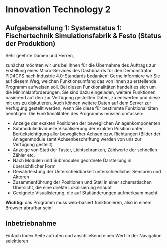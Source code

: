 # Innovation Technology 2
## Aufgabenstellung 1: Systemstatus  1:  Fischertechnik  Simulationsfabrik  & Festo (Status der Produktion)

Sehr geehrte Damen und Herren,

zunächst möchten wir uns bei Ihnen für die Übernahme des Auftrags zur Erstellung eines Micro-Services des Dashboards für den Demonstrator PID4CPS nach Industrie 4.0-Standards bedanken! Gerne informiere wir Sie auf diesem Weg, welchen Funktionsumfang das von Ihnen zu erstellende Programm aufweisen soll. Bei diesen Funktionalitäten handelt es sich um die Minimalanforderungen. Sie sind dazu eingeladen, weitere Funktionen, basierend auf den zur Verfügung gestellten Daten, zu entwerfen und diese mit uns zu diskutieren. Auch können weitere Daten auf dem Server zur Verfügung gestellt werden, wenn Sie diese für bestimmte Funktionalitäten benötigen. Die Funktionalitäten des Programms müssen umfassen:

- Anzeige der exakten Positionen der beweglichen Anlagenkomponenten
- Submodulindividuelle Visualisierung der exakten Position unter Berücksichtigung aller beweglicher Achsen bzw. Richtungen (Bilder der Anlagenmodule samt Achsenbeschriftung werden von uns zur Verfügung gestellt)
- Anzeige von Stati der Taster, Lichtschranken, Zählwerte der schnellen Zähler etc.
- Nach Modulen und Submodulen geordnete Darstellung in übersichtlicher Form
- Gewährleistung der Unterscheidbarkeit unterschiedlicher Sensoren und Aktoren
- Zusammenführung der Positionen und Stati in einer schematischen Übersicht, die eine direkte Lokalisierung erlaubt
- Geeignete Visualisierung, die auf Statiänderungen aufmerksam macht

**Wichtig:** das Programm muss web-basiert funktionieren, also in einem Browser abrufbar sein!

## Inbetriebnahme
Einfach Index Seite aufrufen und anschließend einen Wert in der Navigation selektieren
